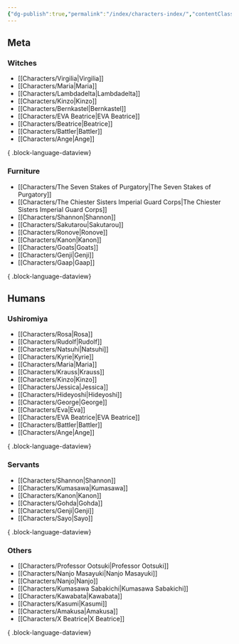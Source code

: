 ```yaml
---
{"dg-publish":true,"permalink":"/index/characters-index/","contentClasses":"center-headings red-truth red-links blue-truth"}
---
```


## Meta

### Witches
- [[Characters/Virgilia\|Virgilia]]
- [[Characters/Maria\|Maria]]
- [[Characters/Lambdadelta\|Lambdadelta]]
- [[Characters/Kinzo\|Kinzo]]
- [[Characters/Bernkastel\|Bernkastel]]
- [[Characters/EVA Beatrice\|EVA Beatrice]]
- [[Characters/Beatrice\|Beatrice]]
- [[Characters/Battler\|Battler]]
- [[Characters/Ange\|Ange]]

{ .block-language-dataview}

### Furniture
- [[Characters/The Seven Stakes of Purgatory\|The Seven Stakes of Purgatory]]
- [[Characters/The Chiester Sisters Imperial Guard Corps\|The Chiester Sisters Imperial Guard Corps]]
- [[Characters/Shannon\|Shannon]]
- [[Characters/Sakutarou\|Sakutarou]]
- [[Characters/Ronove\|Ronove]]
- [[Characters/Kanon\|Kanon]]
- [[Characters/Goats\|Goats]]
- [[Characters/Genji\|Genji]]
- [[Characters/Gaap\|Gaap]]

{ .block-language-dataview}

## Humans
### Ushiromiya
- [[Characters/Rosa\|Rosa]]
- [[Characters/Rudolf\|Rudolf]]
- [[Characters/Natsuhi\|Natsuhi]]
- [[Characters/Kyrie\|Kyrie]]
- [[Characters/Maria\|Maria]]
- [[Characters/Krauss\|Krauss]]
- [[Characters/Kinzo\|Kinzo]]
- [[Characters/Jessica\|Jessica]]
- [[Characters/Hideyoshi\|Hideyoshi]]
- [[Characters/George\|George]]
- [[Characters/Eva\|Eva]]
- [[Characters/EVA Beatrice\|EVA Beatrice]]
- [[Characters/Battler\|Battler]]
- [[Characters/Ange\|Ange]]

{ .block-language-dataview}

### Servants

- [[Characters/Shannon\|Shannon]]
- [[Characters/Kumasawa\|Kumasawa]]
- [[Characters/Kanon\|Kanon]]
- [[Characters/Gohda\|Gohda]]
- [[Characters/Genji\|Genji]]
- [[Characters/Sayo\|Sayo]]

{ .block-language-dataview}

### Others
- [[Characters/Professor Ootsuki\|Professor Ootsuki]]
- [[Characters/Nanjo Masayuki\|Nanjo Masayuki]]
- [[Characters/Nanjo\|Nanjo]]
- [[Characters/Kumasawa Sabakichi\|Kumasawa Sabakichi]]
- [[Characters/Kawabata\|Kawabata]]
- [[Characters/Kasumi\|Kasumi]]
- [[Characters/Amakusa\|Amakusa]]
- [[Characters/X Beatrice\|X Beatrice]]

{ .block-language-dataview}